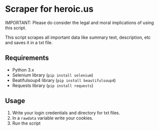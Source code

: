 # Scraper for heroic.us
IMPORTANT: Please do consider the legal and moral implications of using this script.

This script scrapes all important data like summary text, description, etc and saves it in a txt file.
## Requirements
- Python 3.x
- Selenium library (`pip install selenium`)
- Beatifulsoup4 library (`pip install beautifulsoup4`)
- Requests library (`pip install requests`)
## Usage
1. Write your login credentials and directory for txt files. 
2. In a `rawdata` variable write your cookies.
3. Run the script
